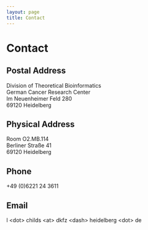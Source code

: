 ```yaml
---
layout: page
title: Contact
---
```


Contact
=======

Postal Address
--------------

Division of Theoretical Bioinformatics<br/>
German Cancer Research Center<br/>
Im Neuenheimer Feld 280<br/>
69120 Heidelberg

Physical Address
----------------

Room O2.MB.114<br/>
Berliner Straße 41<br/>
69120 Heidelberg

Phone
-----
+49 (0)6221 24 3611

Email
-----

l \<dot> childs \<at> dkfz \<dash> heidelberg \<dot> de
